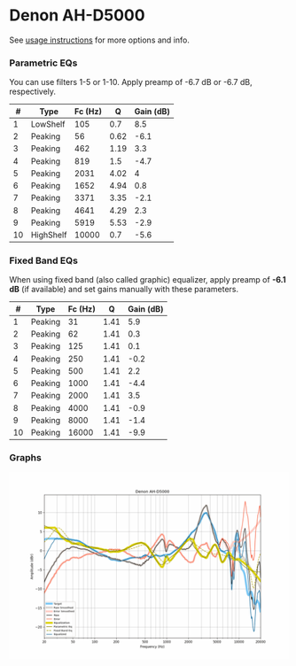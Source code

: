 # Denon AH-D5000
See [usage instructions](https://github.com/jaakkopasanen/AutoEq#usage) for more options and info.

### Parametric EQs
You can use filters 1-5 or 1-10. Apply preamp of -6.7 dB or -6.7 dB, respectively.

|   # | Type      |   Fc (Hz) |    Q |   Gain (dB) |
|-----|-----------|-----------|------|-------------|
|   1 | LowShelf  |       105 | 0.7  |         8.5 |
|   2 | Peaking   |        56 | 0.62 |        -6.1 |
|   3 | Peaking   |       462 | 1.19 |         3.3 |
|   4 | Peaking   |       819 | 1.5  |        -4.7 |
|   5 | Peaking   |      2031 | 4.02 |         4   |
|   6 | Peaking   |      1652 | 4.94 |         0.8 |
|   7 | Peaking   |      3371 | 3.35 |        -2.1 |
|   8 | Peaking   |      4641 | 4.29 |         2.3 |
|   9 | Peaking   |      5919 | 5.53 |        -2.9 |
|  10 | HighShelf |     10000 | 0.7  |        -5.6 |

### Fixed Band EQs
When using fixed band (also called graphic) equalizer, apply preamp of **-6.1 dB** (if available) and set gains manually with these parameters.

|   # | Type    |   Fc (Hz) |    Q |   Gain (dB) |
|-----|---------|-----------|------|-------------|
|   1 | Peaking |        31 | 1.41 |         5.9 |
|   2 | Peaking |        62 | 1.41 |         0.3 |
|   3 | Peaking |       125 | 1.41 |         0.1 |
|   4 | Peaking |       250 | 1.41 |        -0.2 |
|   5 | Peaking |       500 | 1.41 |         2.2 |
|   6 | Peaking |      1000 | 1.41 |        -4.4 |
|   7 | Peaking |      2000 | 1.41 |         3.5 |
|   8 | Peaking |      4000 | 1.41 |        -0.9 |
|   9 | Peaking |      8000 | 1.41 |        -1.4 |
|  10 | Peaking |     16000 | 1.41 |        -9.9 |

### Graphs
![](./Denon%20AH-D5000.png)
